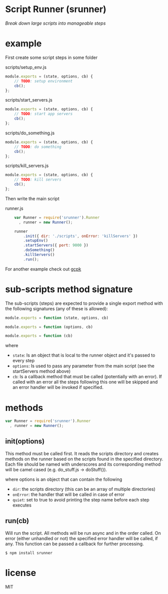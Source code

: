 # Script Runner (srunner)

*Break down large scripts into manageable steps*

# example

First create some script steps in some folder

scripts/setup_env.js

``` js
module.exports = (state, options, cb) {
    // TODO: setup environment
    cb();
};
```

scripts/start_servers.js

``` js
module.exports = (state, options, cb) {
    // TODO: start app servers
    cb();
};
```

scripts/do_something.js

``` js
module.exports = (state, options, cb) {
    // TODO: do something
    cb();
};
```

scripts/kill_servers.js

``` js
module.exports = (state, options, cb) {
    // TODO: kill servers
    cb();
};
```

Then write the main script

runner.js

``` js
    var Runner = require('srunner').Runner
      , runner = new Runner();

    runner
        .init({ dir: './scripts', onError: 'killServers' })
        .setupEnv()
        .startServers({ port: 9000 })
        .doSomething()
        .killServers()
        .run();
```

For another example check out [gcpk](https://github.com/gabesoft/gcpk)

# sub-scripts method signature

The sub-scripts (steps) are expected to provide a single export method with
the following signatures (any of these is allowed):

``` js
module.exports = function (state, options, cb)
```
``` js
module.exports = function (options, cb)
```
``` js
module.exports = function (cb)
```

where
- `state`:    Is an object that is local to the runner object and it's passed to every step
- `options`:  Is used to pass any parameter from the main script (see the startServers method above)
- `cb`:       Is a callback method that must be called (potentially with an error). If called with an
              error all the steps following this one will be skipped and an error handler will be
              invoked if specified.

# methods

``` js
var Runner = require('srunner').Runner
  , runner = new Runner();
```

## init(options)

This method must be called first. It reads the scripts directory and creates methods on the runner
based on the scripts found in the specified directory. Each file should be named with underscores
and its corresponding method will be camel cased (e.g. do_stuff.js -> doStuff()).

where options is an object that can contain the following
- `dir`:      the scripts directory (this can be an array of multiple directories)
- `onError`:  the handler that will be called in case of error
- `quiet`:    set to true to avoid printing the step name before each step executes

## run(cb)

Will run the script. All methods will be run async and in the order called. On error (either
unhandled or not) the specified error handler will be called, if any. This function can be passed
a callback for further processing.

```
$ npm install srunner
```

# license

MIT




